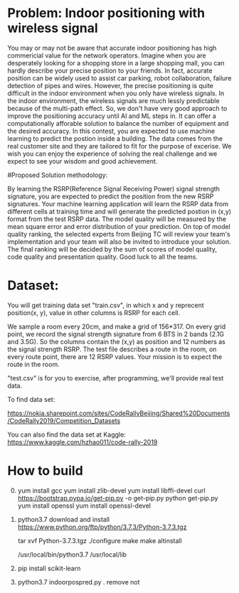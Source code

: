 # Problem:  Indoor positioning with wireless signal

You may or may not be aware that accurate indoor positioning has high commericial value for the network operators. Imagine when you are desperately looking for a shopping store in a large shopping mall, you can hardly describe your precise position to your friends. In fact, accurate position can be widely used to assist car parking, robot collaboration, failure detection of pipes and wires.  However, the precise positioning is quite difficult in the indoor environment when you only have wireless signals. In the indoor environment, the wireless signals are much lessly predictable because of the multi-path effect. So, we don't have very good approach to improve the positioning accuracy until AI and ML steps in. It can offer a computationally afforable solution to balance the number of equipment and the desired accuracy.  In this contest, you are expected to use machine learning to predict the postion inside a building. The data comes from the real customer site and they are tailored to fit for the purpose of excerise. We wish you can enjoy the experience of solving the real challenge and we expect to see your wisdom and good achievement.

#Proposed Solution methodology:

By learning the RSRP(Reference Signal Receiving Power) signal strength signature, you are expected to predict the position from the new RSRP signatures. Your machine learning application will learn the RSRP data from different cells at training time and will generate the predicted postion in (x,y) format from the test RSRP data. The model quality will be measured by the mean square error and error distribution of your prediction. On top of model quality ranking, the selected experts from Beijing TC will review your team's implementation and your team will also be invited to introduce your solution. The final ranking will be decided by the sum of scores of model quality, code quality and presentation quality. Good luck to all the teams.

# Dataset:

You will get training data set "train.csv", in which x and y reprecent position(x, y), value in other columns is RSRP for each cell.

We sample a room every 20cm, and make a grid of 156*317. On every grid point, we record the signal strength signature from 6 BTS in 2 bands (2.1G and 3.5G). So the columns contain the (x,y) as position and 12 numbers as the signal strength RSRP. The test file describes a route in the room, on every route point, there are 12 RSRP values. Your mission is to expect the route in the room.

"test.csv" is for you to exercise, after programming, we'll provide real test data.

 To find data set:

https://nokia.sharepoint.com/sites/CodeRallyBeijing/Shared%20Documents/CodeRally2019/Competition_Datasets

You can also find the data set at Kaggle:
https://www.kaggle.com/hzhao011/code-rally-2019

# How to build
0. yum install gcc
   yum install zlib-devel
   yum install libffi-devel
   curl https://bootstrap.pypa.io/get-pip.py -o get-pip.py
   python get-pip.py
   yum install openssl
   yum install openssl-devel

1. python3.7 download and install
   https://www.python.org/ftp/python/3.7.3/Python-3.7.3.tgz

   tar xvf Python-3.7.3.tgz
   ./configure
   make
   make altinstall

   /usr/local/bin/python3.7
   /usr/local/lib

2. pip install scikit-learn

3. python3.7 indoorpospred.py . remove not
 
